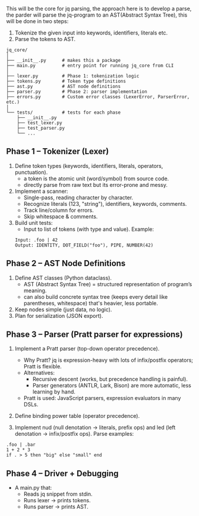 This will be the core for jq parsing, the approach here is to develop a parse,
the parder will parse the jq-program to an AST(Abstract Syntax Tree), this will be done in two steps:
1. Tokenize the given input into keywords, identifiers, literals etc.
2. Parse the tokens to AST.

```
jq_core/
│
├── __init__.py      # makes this a package
├── main.py          # entry point for running jq_core from CLI
│
├── lexer.py         # Phase 1: tokenization logic
├── tokens.py        # Token type definitions
├── ast.py           # AST node definitions
├── parser.py        # Phase 2: parser implementation
├── errors.py        # Custom error classes (LexerError, ParserError, etc.)
│
└── tests/           # tests for each phase
    ├── __init__.py
    ├── test_lexer.py
    ├── test_parser.py
    └── ...
```


## Phase 1 – Tokenizer (Lexer)
1. Define token types (keywords, identifiers, literals, operators, punctuation).
    - a token is the atomic unit (word/symbol) from source code.
    - directly parse from raw text but its error-prone and messy.
2. Implement a scanner:
    - Single-pass, reading character by character.
    - Recognize literals (123, "string"), identifiers, keywords, comments.
    - Track line/column for errors.
    - Skip whitespace & comments.
3. Build unit tests:
    -  Input to list of tokens (with type and value).
    Example:
    ```
    Input: .foo | 42
    Output: IDENTITY, DOT_FIELD("foo"), PIPE, NUMBER(42)
    ```

## Phase 2 – AST Node Definitions
1. Define AST classes (Python dataclass).
    - AST (Abstract Syntax Tree) = structured representation of program’s meaning.
    - can also build concrete syntax tree (keeps every detail like parentheses, whitespace) that's heavier, less portable.
2. Keep nodes simple (just data, no logic).
3. Plan for serialization (JSON export).

## Phase 3 – Parser (Pratt parser for expressions)

1. Implement a Pratt parser (top-down operator precedence).
    - Why Pratt? jq is expression-heavy with lots of infix/postfix operators; Pratt is flexible.
    - Alternatives: 
        - Recursive descent (works, but precedence handling is painful).
        - Parser generators (ANTLR, Lark, Bison) are more automatic, less learning by hand.
    - Pratt is used: JavaScript parsers, expression evaluators in many DSLs.

2. Define binding power table (operator precedence).
3. Implement nud (null denotation → literals, prefix ops) and led (left denotation → infix/postfix ops).
Parse examples:
```
.foo | .bar
1 + 2 * 3
if . > 5 then "big" else "small" end
```

## Phase 4 – Driver + Debugging

- A main.py that:
    - Reads jq snippet from stdin.
    - Runs lexer -> prints tokens.
    - Runs parser -> prints AST.